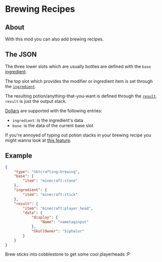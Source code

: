 # Brewing Recipes
## About
With this mod you can also add brewing recipes.

## The JSON
The three lower slots which are usually bottles are defined with the `base` [ingredient].

The top slot which provides the modifier or ingredient item is set through the [`ingredient`][ingredient].

The resulting potion/anything-that-you-want is defined through the [`result`][result].
`result` is just the output stack.

[Dollars](../../dynamic-data/dollars) are supported with the following entries:
- `ingredient`: is the ingredient's data
- `base`: is the data of the current base slot

If you're annoyed of typing out potion stacks in your brewing recipe you might wanna look at [this feature](../../utilities#potions-in-recipes).

[ingredient]: ../../recipe-parts/ingredients/ingredients
[result]: ../../recipe-parts/results

## Example
```json
{
	"type": "nbtcrafting:brewing",
	"base": {
		"item": "minecraft:stone"
	},
	"ingredient": {
		"item": "minecraft:stick"	
	},
	"result": {
		"item": "minecraft:player_head",
		"data": {
			"display": {
				"Name": "nametaginput"
			},
			"SkullOwner": "Siphalor"
		}
	}
}
```
Brew sticks into cobblestone to get some cool playerheads :P
